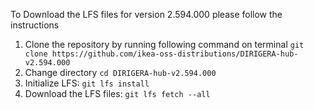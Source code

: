 To Download the LFS files for version 2.594.000 please follow the instructions

1. Clone the repository by running following command on terminal `git clone https://github.com/ikea-oss-distributions/DIRIGERA-hub-v2.594.000`
2. Change directory `cd DIRIGERA-hub-v2.594.000`
3. Initialize LFS: `git lfs install`
4. Download the LFS files: `git lfs fetch --all`
